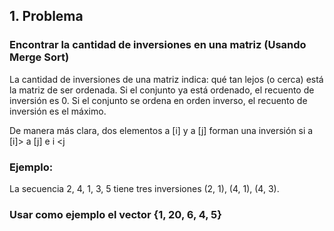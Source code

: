 ## 1. Problema

### Encontrar la cantidad de inversiones en una matriz  (Usando Merge Sort)

La cantidad de inversiones de una matriz indica: qué tan lejos (o cerca) está la matriz de ser ordenada. Si el conjunto ya está ordenado, el recuento de inversión es 0. Si el conjunto se ordena en orden inverso, el recuento de inversión es el máximo.

De manera más clara, dos elementos a [i] y a [j] forman una inversión si a [i]> a [j] e i <j

### Ejemplo:

La secuencia 2, 4, 1, 3, 5 tiene tres inversiones (2, 1), (4, 1), (4, 3).

### Usar como ejemplo el vector {1, 20, 6, 4, 5}
